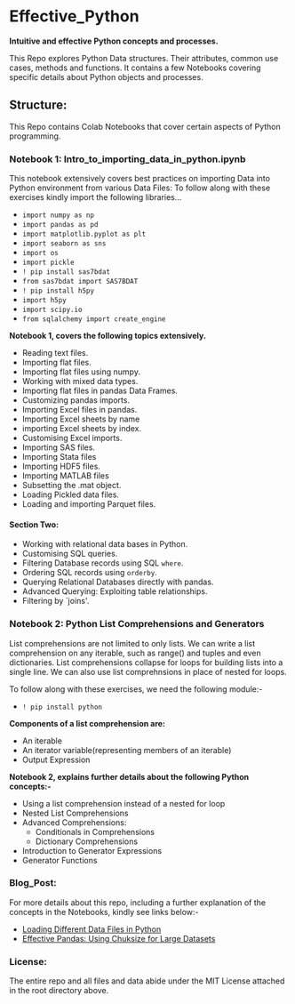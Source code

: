 # Effective_Python
**Intuitive and effective Python concepts and processes.**

This Repo explores Python Data structures. Their attributes, common use cases, methods and functions.
It contains a few Notebooks covering specific details about Python objects and processes.

## Structure:
This Repo contains Colab Notebooks that cover certain aspects of Python programming.

### Notebook 1: Intro_to_importing_data_in_python.ipynb
This notebook extensively covers best practices on importing Data into Python environment from various Data Files:
To follow along with these exercises kindly import the following libraries...

* `import numpy as np`
* `import pandas as pd`
* `import matplotlib.pyplot as plt`
* `import seaborn as sns`
* `import os`
* `import pickle`
* `! pip install sas7bdat`
* `from sas7bdat import SAS7BDAT`
* `! pip install h5py`
* `import h5py`
* `import scipy.io`
* `from sqlalchemy import create_engine`


**Notebook 1, covers the following topics extensively.**

* Reading text files.
* Importing flat files.
* Importing flat files using numpy.
* Working with mixed data types.
* Importing flat files in pandas Data Frames.
* Customizing pandas imports.
* Importing Excel files in pandas.
* Importing Excel sheets by name
* importing Excel sheets by index.
* Customising Excel imports.
* Importing SAS files.
* Importing Stata files 
* Importing HDF5 files.
* Importing MATLAB files
* Subsetting the .mat object.
* Loading Pickled data files.
* Loading and importing Parquet files.

#### Section Two:
* Working with relational data bases in Python.
* Customising SQL queries.
* Filtering Database records using SQL `where`.
* Ordering SQL records using `orderby`.
* Querying Relational Databases directly with pandas.
* Advanced Querying: Exploiting table relationships.
* Filtering by `joins'.


### Notebook 2: Python List Comprehensions and Generators
List comprehensions are not limited to only lists.
We can write a list comprehension on any iterable, such as range() and tuples and even dictionaries.
List comprehensions collapse for loops for building lists into a single line.
We can also use list comprehnsions in place of nested for loops.

To follow along with these exercises, we need the following module:-
* `! pip install python`

**Components of a list comprehension are:**

* An iterable
* An iterator variable(representing members of an iterable)
* Output Expression

**Notebook 2, explains further details about the following Python concepts:-**

* Using a list comprehension instead of a nested for loop
* Nested List Comprehensions
* Advanced Comprehensions:
  * Conditionals in Comprehensions
  * Dictionary Comprehensions
* Introduction to Generator Expressions
* Generator Functions

### Blog_Post:
For more details about this repo, including a further explanation of the concepts in the Notebooks, kindly see links below:-

* [Loading Different Data Files in Python](https://medium.com/p/b6385320c0f5/edit)
* [Effective Pandas: Using Chuksize for Large Datasets](https://medium.com/towards-artificial-intelligence/efficient-pandas-using-chunksize-for-large-data-sets-c66bf3037f93)

### License:
The entire repo and all files and data abide under the MIT License attached in the root directory above.
